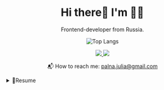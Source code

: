 

<div align='center'>
  <h1>Hi there👋 I'm 👩‍💻</h1> 

  <p>Frontend-developer from Russia.</p>

  ![Top Langs](https://github-readme-stats.vercel.app/api/top-langs/?username=JuliaPalna&hide_progress=true_private=true&theme=dark)

  <p>
    <a href="https://codepen.io/juliapalna/" style="max-width:100px">
      <img src="https://img.shields.io/badge/Codepen-000000?style=for-the-badge&logo=codepen&logoColor=white" style="display: inline-block"/>
    </a> 
    <a href="https://codesandbox.io/u/palna.julia/">
      <img src="https://img.shields.io/badge/Codesandbox-000000?style=for-the-badge&logo=CodeSandbox&logoColor=white" style="max-width: 100%"/>
    </a>
  </p>

  <p>📬 How to reach me: <a href="mailto:palna.julia@gmail.com">palna.julia@gmail.com</a></p>
</div>

<details>
  <summary>📃Resume</summary>
    <h2>Technical Stack</h2>
    <ul>
      <li><span>JavaScript, React, TypeScript</span></li>
      <li><span>HTML, CSS, ES6, Sass/SCSS</span></li>
      <li><span>Webpack, Gulp</span></li>
      <li><span>Bootstrap, Chakra UI, Figma</span></li>
      <li><span>GitHub, Git</span></li>
    </ul>
  <h2>Experience</h2>
    <ul>
      <li>
        <span>💻 studying</span><br>
        <span>📆 2022 - moment</span><br>
        <span>✏️ I practice my skills</span>
      </li>
    </ul>
    <p>More: 
      <a href="https://nn.hh.ru/resume/ffa9822eff0bf23bd30039ed1f68345a61326a">
       <span>headhunter</span>
      </a>
    </p>
</details>


<!--
**JuliaPalna/JuliaPalna** is a ✨ _special_ ✨ repository because its `README.md` (this file) appears on your GitHub profile.

Here are some ideas to get you started:

- 🔭 I’m currently working on ...
- 🌱 I’m currently learning ...
- 👯 I’m looking to collaborate on ...
- 🤔 I’m looking for help with ...
- 💬 Ask me about ...
- 📫 How to reach me: ...
- 😄 Pronouns: ...
- ⚡ Fun fact: ...
-->
